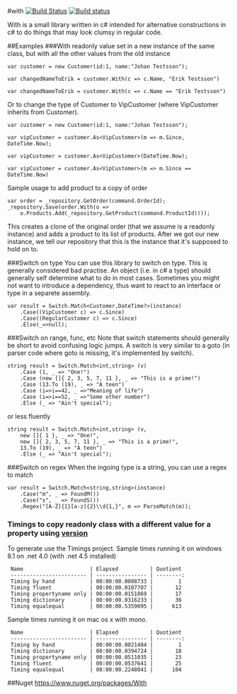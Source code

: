 #with [![Build Status](https://travis-ci.org/wallymathieu/with.png?branch=master)](https://travis-ci.org/wallymathieu/with) [![Build status](https://ci.appveyor.com/api/projects/status/d9g3sthe02ikx319?svg=true)](https://ci.appveyor.com/project/wallymathieu/with)

With is a small library written in c# intended for alternative constructions in c# to do things that may look clumsy in regular code.

##Examples
###With readonly value set in a new instance of the same class, but with all the other values from the old instance

```
var customer = new Customer(id:1, name:"Johan Testsson");

var changedNameToErik = customer.With(c => c.Name, "Erik Testsson")

var changedNameToErik = customer.With(c => c.Name == "Erik Testsson")
```

Or to change the type of Customer to VipCustomer (where VipCustomer inherits from Customer).

```
var customer = new Customer(id:1, name:"Johan Testsson");

var vipCustomer = customer.As<VipCustomer>(m => m.Since, DateTime.Now);

var vipCustomer = customer.As<VipCustomer>(DateTime.Now);

var vipCustomer = customer.As<VipCustomer>(m => m.Since == DateTime.Now)
```

Sample usage to add product to a copy of order

```
var order = _repository.GetOrder(command.OrderId);
_repository.Save(order.With(o =>
    o.Products.Add(_repository.GetProduct(command.ProductId))));
```
This creates a clone of the original order (that we assume is a readonly instance) and adds a product
to its list of products. After we got our new instance, we tell our repository that this is the instance
that it's supposed to hold on to.

###Switch on type
You can use this library to switch on type. This is generally considered bad practise. An object (i.e. in c# a type) should generally self determine what to do in most cases. Sometimes you might not want to introduce a dependency, thus want to react to an interface or type in a separete assembly.
```
var result = Switch.Match<Customer,DateTime?>(instance)
    .Case((VipCustomer c) => c.Since)
    .Case((RegularCustomer c) => c.Since)
    .Else(_=>null);
```
###Switch on range, func, etc
Note that switch statements should generally be short to avoid confusing logic jumps. A switch is very similar to a goto (in parser code where goto is missing, it's implemented by switch).
```
string result = Switch.Match<int,string> (v)
    .Case (1, _ => "One!")
    .Case (new []{ 2, 3, 5, 7, 11 }, _ => "This is a prime!")
    .Case (13.To (19), _ => "A teen")
    .Case (i=>i==42, _ =>"Meaning of life")
    .Case (i=>i==52, _ =>"Some other number")
    .Else (_ => "Ain't special");
```
or less fluently
```
string result = Switch.Match<int,string> (v,
    new []{ 1 }, _ => "One!",
    new []{ 2, 3, 5, 7, 11 }, _ => "This is a prime!",
    13.To (19), _ => "A teen")
    .Else (_ => "Ain't special");
```

###Switch on regex
When the ingoing type is a string, you can use a regex to match
```
var result = Switch.Match<string,string>(instance)
    .Case("m", _ => FoundM())
    .Case("s", _ => FoundS())
    .Regex("[A-Z]{1}[a-z]{2}\\d{1,}", m => ParseMatch(m));
```

### Timings to copy readonly class with a different value for a property using [version](https://github.com/wallymathieu/with/commit/c0a778017e77d8e6b36c148f675f467ee4c87b93)
To generate use the Timings project.
Sample times running it on windows 8.1 on .net 4.0 (with .net 4.5 installed)

     Name                     | Elapsed          | Quotient
     ------------------------ | ---------------- | --------:
     Timing by hand           | 00:00:00.0008733 |        1
     Timing fluent            | 00:00:00.0107707 |       12
     Timing propertyname only | 00:00:00.0151869 |       17
     Timing dictionary        | 00:00:00.0316233 |       36
     Timing equalequal        | 00:00:00.5359095 |      613

Sample times running it on mac os x with mono.

     Name                     | Elapsed          | Quotient
     ------------------------ | ---------------- | --------:
     Timing by hand           | 00:00:00.0021484 |        1
     Timing dictionary        | 00:00:00.0394724 |       18
     Timing propertyname only | 00:00:00.0511035 |       23
     Timing fluent            | 00:00:00.0537641 |       25
     Timing equalequal        | 00:00:00.2248041 |      104


##Nuget
<https://www.nuget.org/packages/With>
